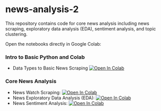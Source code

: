 # news-analysis-2

This repository contains code for core news analysis including news scraping, exploratory data analysis (EDA), sentiment analysis, and topic clustering.

Open the notebooks directly in Google Colab:

### Intro to Basic Python and Colab
- Data Types to Basic News Scraping [![Open In Colab](https://colab.research.google.com/assets/colab-badge.svg)](https://colab.research.google.com/github/prospera-da/news-analysis-2/blob/main/notebook/1b%20Data%20Types%20to%20Basic%20News%20Scraping.ipynb)

### Core News Analysis
- News Watch Scraping: [![Open In Colab](https://colab.research.google.com/assets/colab-badge.svg)](https://colab.research.google.com/github/okkymabruri/news-watch/blob/main/notebook/run-newswatch-on-colab.ipynb)
- News Exploratory Data Analysis (EDA): [![Open In Colab](https://colab.research.google.com/assets/colab-badge.svg)](https://colab.research.google.com/github/prospera-da/news-analysis-2/blob/main/notebook/3b.%20news-eda.ipynb)
- News Sentiment Analysis: [![Open In Colab](https://colab.research.google.com/assets/colab-badge.svg)](https://colab.research.google.com/github/prospera-da/news-analysis-2/blob/main/notebook/4.%20news-sentiment.ipynb)
<!-- - News Topic Clustering: [![Open In Colab](https://colab.research.google.com/assets/colab-badge.svg)](https://colab.research.google.com/github/prospera-da/news-analysis-2/blob/main/notebook/5.%20news-topic-clustering.ipynb) -->

